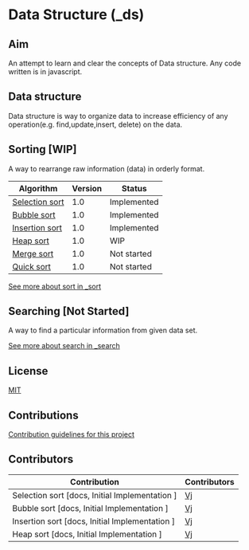 # Data Structure (_ds)

## Aim
An attempt to learn and clear the concepts of Data structure.
Any code written is in javascript.

## Data structure
Data structure is way to organize data to increase efficiency of any operation(e.g. find,update,insert, delete) on the data.

## Sorting [WIP]
A way to rearrange raw information (data) in orderly format.

| Algorithm                                     | Version | Status       |
| --------------------------------------------- | ------- | ------------ |
| [Selection sort](./_sort/_selection)          | 1.0     | Implemented  |
| [Bubble sort](./_sort/_bubble)                | 1.0     | Implemented  |
| [Insertion sort](./_sort/_insertion)          | 1.0     | Implemented  |
| [Heap sort](./_heap)                          | 1.0     | WIP          |
| [Merge sort](./_merge)                        | 1.0     | Not started  |
| [Quick sort](./_heap)                         | 1.0     | Not started  |

[See more about sort in _sort](./_sort)

## Searching [Not Started]
A way to find a particular information from given data set.

[See more about search in _search](./_search)

## License
[MIT](_docs/License.md)

## Contributions
[Contribution guidelines for this project](_docs/contribution.md)

## Contributors

| Contribution                                   | Contributors                            |
| ---------------------------------------------- | --------------------------------------- |
| Selection sort [docs, Initial Implementation ] | [Vj](https://github.com/vkum29)         |
| Bubble sort [docs, Initial Implementation ]    | [Vj](https://github.com/vkum29)         |
| Insertion sort [docs, Initial Implementation ] | [Vj](https://github.com/vkum29)         |
| Heap sort [docs, Initial Implementation ]      | [Vj](https://github.com/vkum29)         |
